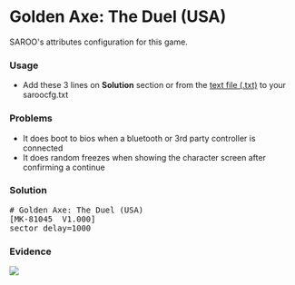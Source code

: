 # Golden Axe: The Duel (USA)

SAROO's attributes configuration for this game.

### Usage

- Add these 3 lines on **Solution** section or from the [text file (.txt)](./config.txt) to your saroocfg.txt

### Problems

- It does boot to bios when a bluetooth or 3rd party controller is connected
- It does random freezes when showing the character screen after confirming a continue

### Solution

<pre># Golden Axe: The Duel (USA)
[MK-81045  V1.000]
sector_delay=1000</pre>

### Evidence

[![](https://img.youtube.com/vi/aw9GeTj0ZFk/0.jpg)](https://youtu.be/aw9GeTj0ZFk)

